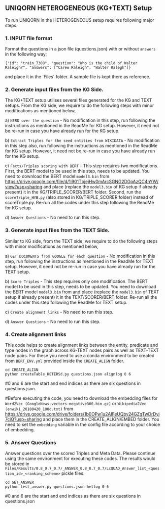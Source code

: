 ## UNIQORN HETEROGENEOUS (KG+TEXT) Setup

To run UNIQORN in the HETEROGENEOUS setup requires following major steps.

### 1. INPUT file format
Format the questions in a json file (questions.json) with or without `answers` in the following way:
```
{"id": "train_7308", "question": "Who is the child of Walter Raleigh?", "answers": ["Carew Raleigh", "Walter Ralegh"]}
```
and place it in the 'Files' folder. A sample file is kept there as reference. 

### 2. Generate input files from the KG Side.
The KG+TEXT setup utilises several files generated for the KG and TEXT setups. From the KG side, we require to do the following steps with minor modifications as mentioned below,

a) ```NERD over the question``` - No modification in this step, run following the instructions as mentioned in the ReadMe for KG setup. However, it need not be re-run in case you have already run for the KG setup.

b) ```Extract Triples for the seed entities from WIKIDATA``` - No modification in this step also, run following the instructions as mentioned in the ReadMe for KG setup. However, it need not be re-run in case you have already run for the KG setup.

c) ```Facts/Triples scoring with BERT``` - This step requires two modifications. First, the BERT model to be used in this step, needs to be updated. You need to download the BERT model `model3.bin` from https://drive.google.com/file/d/1i901TbjejHw0mArcSGNG2DGpAzQC4nYW/view?usp=sharing and place (replace the `model3.bin` of KG setup if already present) it in the KG/TRIPLE_SCORER/BERT folder. Second, run the `scoreTriple_HYB.py` (also stored in KG/TRIPLE_SCORER folder) instead of scoreTriple.py. Re-run all the codes under this step following the ReadMe for KG setup.

d) ```Answer Questions``` - No need to run this step.

### 3. Generate input files from the TEXT Side.
Similar to KG side, from the TEXT side, we require to do the following steps with minor modifications as mentioned below,

a) ```GET DOCUMENTS from GOOGLE for each question``` - No modification in this step, run following the instructions as mentioned in the ReadMe for TEXT setup. However, it need not be re-run in case you have already run for the TEXT setup.

b) ```Score Triples``` - This step requires only one modification. The BERT model to be used in this step, needs to be updated. You need to download the BERT model `model3.bin` from <google drive link> and place (replace the `model3.bin` of TEXT setup if already present) it in the TEXT/SCORER/BERT folder. Re-run all the codes under this step following the ReadMe for TEXT setup.

c) ```Create alignment links``` - No need to run this step.

d) ```Answer Questions``` - No need to run this step.


### 4. Create alignment links
This code helps to create alignment links between the entity, predicate and type nodes in the graph across KG-TEXT nodes pairs as well as TEXT-TEXT node pairs. For these you need to use a conda environment to be created from `BERT_ENV.yml` provided inside the `CREATE_ALIGN` folder.
```
cd CREATE_ALIGN
python createTable_HETERSd.py questions.json alignlog 0 6
```
#0 and 6 are the start and end indices as there are six questions in questions.json.

#Before executing the code, you need to download the embedding files for `Word2Vec (GoogleNews-vectors-negative300.bin.gz)` or `Wikipedia2Vec (enwiki_20180420_100d.txt)` from https://drive.google.com/drive/folders/1b0OPw1u2AIFeUQby24GZgTwDrDyi7ciQ?usp=sharing and place them in the CREATE_ALIGN/EMBED folder. You need to set the `embedding` variable in the config file according to your choice of embedding.

### 5. Answer Questions
Answer questions over the scored Triples and Meta Data. Please continue using the same environment for executing these codes. The results would be stored in `Files/Results/0.8_0.7_0.7/_ANSWER_0.8_0.7_0.7/LcQUAD_Answer_list_<question_id>_<ranking_scheme>` pickle files. 
```
cd GET_ANSWER
python test_answer.py questions.json hetlog 0 6
```
#0 and 6 are the start and end indices as there are six questions in questions.json


